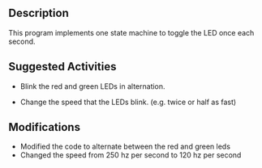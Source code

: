 ## Description

This program implements one state machine to toggle the LED once each second.

## Suggested Activities

* Blink the red and green LEDs in alternation.

* Change the speed that the LEDs blink.  (e.g. twice or half as fast)

## Modifications 

* Modified the code to alternate between the red and green leds
* Changed the speed from 250 hz per second to 120 hz per second